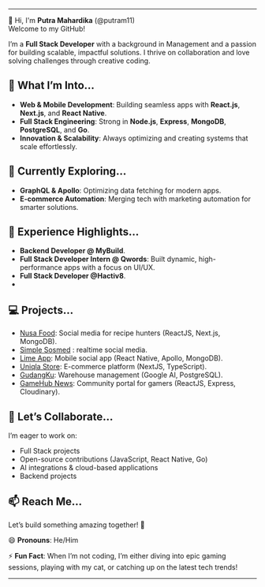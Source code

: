 
---

👋 Hi, I'm **Putra Mahardika** (@putram11)  
Welcome to my GitHub!

I’m a **Full Stack Developer** with a background in Management and a passion for building scalable, impactful solutions. I thrive on collaboration and love solving challenges through creative coding.

## 👀 What I’m Into...
- **Web & Mobile Development**: Building seamless apps with **React.js**, **Next.js**, and **React Native**.
- **Full Stack Engineering**: Strong in **Node.js**, **Express**, **MongoDB**, **PostgreSQL**, and **Go**.
- **Innovation & Scalability**: Always optimizing and creating systems that scale effortlessly.

## 🌱 Currently Exploring...
- **GraphQL & Apollo**: Optimizing data fetching for modern apps.
- **E-commerce Automation**: Merging tech with marketing automation for smarter solutions.

## 💼 Experience Highlights...
- **Backend Developer @ MyBuild**.
- **Full Stack Developer Intern @ Qwords**: Built dynamic, high-performance apps with a focus on UI/UX.
- **Full Stack Developer @Hactiv8**.
- 
## 💻 Projects...
- [Nusa Food](https://github.com/Nusa-Foods): Social media for recipe hunters (ReactJS, Next.js, MongoDB).
- [Simple Sosmed](https://github.com/tim-huru-hara) : realtime social media.
- [Lime App](https://github.com/putram11/LimeAPP): Mobile social app (React Native, Apollo, MongoDB).
- [Uniqla Store](https://github.com/putram11/Uniqla-store): E-commerce platform (NextJS, TypeScript).
- [GudangKu](https://github.com/putram11/GudangKU): Warehouse management (Google AI, PostgreSQL).
- [GameHub News](https://github.com/putram11/GameHub): Community portal for gamers (ReactJS, Express, Cloudinary).

## 💞️ Let’s Collaborate...
I’m eager to work on:
- Full Stack projects
- Open-source contributions (JavaScript, React Native, Go)
- AI integrations & cloud-based applications
- Backend projects

## 📫 Reach Me...
Let’s build something amazing together! 🚀

😄 **Pronouns**: He/Him

⚡ **Fun Fact**: When I’m not coding, I’m either diving into epic gaming sessions, playing with my cat, or catching up on the latest tech trends!

---
